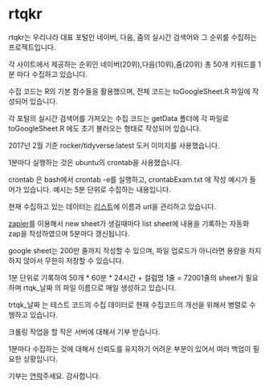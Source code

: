 # rtqkr

rtqkr는 우리나라 대표 포털인 네이버, 다음, 줌의 실시간 검색어와 그 순위를 수집하는 프로젝트입니다. 

각 사이트에서 제공하는 순위인 네이버(20위),다음(10위),줌(20위) 총 50개 키워드를 1분 마다 수집하고 있습니다.

수집 코드는 R의 기본 함수들을 활용했으며, 전체 코드는 toGoogleSheet.R 파일에 작성되어 있습니다.

각 포털의 실시간 검색어를 가져오는 수집 코드는 getData 폴더에 각 파일로 toGoogleSheet.R 에도 초기 불러오는 형태로 작성되어 있습니다.

2017넌 2월 기준 rocker/tidyverse:latest 도커 이미지를 사용했습니다.

1분마다 실행하는 것은 ubuntu의 crontab을 사용했습니다.

crontab 은 bash에서 crontab -e를 실행하고, crontabExam.txt 에 작성 예시가 들어가 있습니다. 예시는 5분 단위로 수집하는 내용입니다.

현재 수집하고 있는 데이터는 [리스트](https://docs.google.com/spreadsheets/d/1aJ2Bv8CCR4OhBoVdsQD16OWON89VwuaLYKDDP-OiTG4/edit)에 이름과 url을 관리하고 있습니다.

[zapier](https://zapier.com/)를 이용해서 new sheet가 생길때마다 list sheet에 내용을 기록하는 자동화 zap을 작성하였으며 5분마다 갱신됩니다.

google sheet는 200만 줄까지 작성할 수 있으며, 파일 업로드가 아니라면 용량을 차지하지 않아서 무한히 저장할 수 있습니다.

1분 단위로 기록하여 50개 * 60분 * 24시간 + 컬럼명 1줄 = 72001줄의 sheet가 필요하며 rtqk_날짜 의 파일 이름으로 매일 생성하고 있습니다.

trtqk_날짜 는 테스트 코드의 수집 데이터로 현재 수집코드의 개선을 위해서 병렬로 수행하고 있습니다.

크롤링 작업을 할 작은 서버에 대해서 기부 받습니다.

1분마다 수집하는 것에 대해서 신뢰도를 유지하기 어려운 부분이 있어서 여러 백업이 필요한 상황입니다.

기부는 [연락](mrchypark@gmail.com)주세요. 감사합니다.

